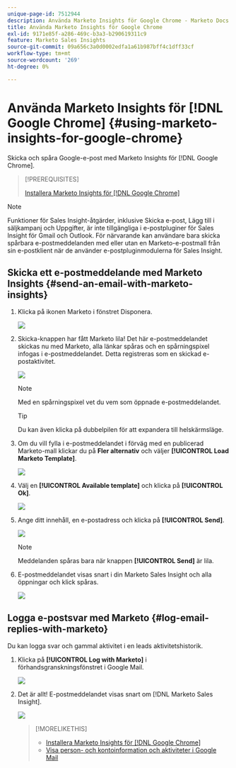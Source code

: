 ```yaml
---
unique-page-id: 7512944
description: Använda Marketo Insights för Google Chrome - Marketo Docs - produktdokumentation
title: Använda Marketo Insights för Google Chrome
exl-id: 9171e85f-a286-469c-b3a3-b290619311c9
feature: Marketo Sales Insights
source-git-commit: 09a656c3a0d0002edfa1a61b987bff4c1dff33cf
workflow-type: tm+mt
source-wordcount: '269'
ht-degree: 0%

---
```


# Använda Marketo Insights för [!DNL Google Chrome] {#using-marketo-insights-for-google-chrome}

Skicka och spåra Google-e-post med Marketo Insights för [!DNL Google Chrome].

>[!PREREQUISITES]
>
>[Installera Marketo Insights för [!DNL Google Chrome]](/help/marketo/product-docs/marketo-sales-insight/msi-chrome-plugin/install-marketo-insights-for-google-chrome.md)

>[!NOTE]
>
>Funktioner för Sales Insight-åtgärder, inklusive Skicka e-post, Lägg till i säljkampanj och Uppgifter, är inte tillgängliga i e-postpluginer för Sales Insight för Gmail och Outlook. För närvarande kan användare bara skicka spårbara e-postmeddelanden med eller utan en Marketo-e-postmall från sin e-postklient när de använder e-postpluginmodulerna för Sales Insight.

## Skicka ett e-postmeddelande med Marketo Insights {#send-an-email-with-marketo-insights}

1. Klicka på ikonen Marketo i fönstret Disponera.

   ![](assets/image2015-10-5-14-3a57-3a53.png)

1. Skicka-knappen har fått Marketo lila! Det här e-postmeddelandet skickas nu med Marketo, alla länkar spåras och en spårningspixel infogas i e-postmeddelandet. Detta registreras som en skickad e-postaktivitet.

   ![](assets/image2015-10-5-15-3a2-3a21.png)

   >[!NOTE]
   >
   >Med en spårningspixel vet du vem som öppnade e-postmeddelandet.

   >[!TIP]
   >
   >Du kan även klicka på dubbelpilen för att expandera till helskärmsläge.

1. Om du vill fylla i e-postmeddelandet i förväg med en publicerad Marketo-mall klickar du på **Fler alternativ** och väljer **[!UICONTROL Load Marketo Template]**.

   ![](assets/image2015-10-5-15-3a6-3a50.png)

1. Välj en **[!UICONTROL Available template]** och klicka på **[!UICONTROL Ok]**.

   ![](assets/image2015-10-5-15-3a11-3a44.png)

1. Ange ditt innehåll, en e-postadress och klicka på **[!UICONTROL Send]**.

   ![](assets/image2015-10-6-14-3a37-3a32.png)

   >[!NOTE]
   >
   >Meddelanden spåras bara när knappen **[!UICONTROL Send]** är lila.

1. E-postmeddelandet visas snart i din Marketo Sales Insight och alla öppningar och klick spåras.

   ![](assets/image2015-4-23-16-3a59-3a43.png)

## Logga e-postsvar med Marketo {#log-email-replies-with-marketo}

Du kan logga svar och gammal aktivitet i en leads aktivitetshistorik.

1. Klicka på **[!UICONTROL Log with Marketo]** i förhandsgranskningsfönstret i Google Mail.

   ![](assets/image2015-4-23-17-3a0-3a42.png)

1. Det är allt! E-postmeddelandet visas snart om [!DNL Marketo Sales Insight].

   ![](assets/image2015-4-23-17-3a1-3a26.png)

   >[!MORELIKETHIS]
   >
   >* [Installera Marketo Insights för [!DNL Google Chrome]](/help/marketo/product-docs/marketo-sales-insight/msi-chrome-plugin/install-marketo-insights-for-google-chrome.md)
   >* [Visa person- och kontoinformation och aktiviteter i Google Mail](/help/marketo/product-docs/marketo-sales-insight/msi-chrome-plugin/view-person-and-account-information-and-activities-in-google-mail.md)
